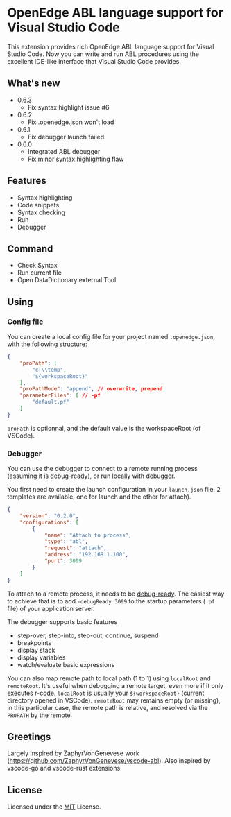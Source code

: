 # OpenEdge ABL language support for Visual Studio Code
This extension provides rich OpenEdge ABL language support for Visual Studio Code. Now you can write and run ABL procedures using the excellent IDE-like interface that Visual Studio Code provides.

## What's new
* 0.6.3
    - Fix syntax highlight issue #6
* 0.6.2
    - Fix .openedge.json won't load
* 0.6.1
    - Fix debugger launch failed
* 0.6.0
    - Integrated ABL debugger
    - Fix minor syntax highlighting flaw

## Features

* Syntax highlighting
* Code snippets
* Syntax checking
* Run
* Debugger

## Command
* Check Syntax
* Run current file
* Open DataDictionary external Tool

## Using
### Config file
You can create a local config file for your project named `.openedge.json`, with the following structure:
```JSON
{
    "proPath": [
        "c:\\temp",
        "${workspaceRoot}"
    ],
    "proPathMode": "append", // overwrite, prepend
    "parameterFiles": [ // -pf
        "default.pf"
    ]
}
```

`proPath` is optionnal, and the default value is the workspaceRoot (of VSCode).

### Debugger
You can use the debugger to connect to a remote running process (assuming it is debug-ready), or run locally with debugger.

You first need to create the launch configuration in your `launch.json` file, 2 templates are available, one for launch and the other for attach).

```JSON
{
    "version": "0.2.0",
    "configurations": [
        {
            "name": "Attach to process",
            "type": "abl",
            "request": "attach",
            "address": "192.168.1.100",
            "port": 3099
        }
    ]
}
```

To attach to a remote process, it needs to be [debug-ready](https://documentation.progress.com/output/ua/OpenEdge_latest/index.html#page/asaps/attaching-the-debugger-to-an-appserver-session.html).
The easiest way to achieve that is to add `-debugReady 3099` to the startup parameters (`.pf` file) of your application server.

The debugger supports basic features
- step-over, step-into, step-out, continue, suspend
- breakpoints
- display stack
- display variables
- watch/evaluate basic expressions

You can also map remote path to local path (1 to 1) using `localRoot` and `remoteRoot`. It's useful when debugging a remote target, even more if it only executes r-code.
`localRoot` is usually your `${workspaceRoot}` (current directory opened in VSCode). `remoteRoot` may remains empty (or missing), in this particular case, the remote path is relative, and resolved via the `PROPATH` by the remote.

## Greetings
Largely inspired by ZaphyrVonGenevese work (https://github.com/ZaphyrVonGenevese/vscode-abl).
Also inspired by vscode-go and vscode-rust extensions.

## License
Licensed under the [MIT](LICENSE) License.